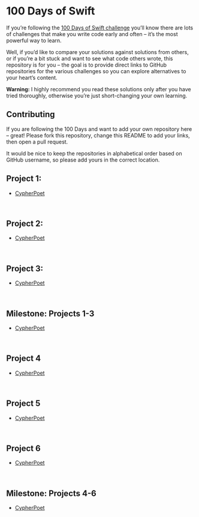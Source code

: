 # 100 Days of Swift

If you’re following the [100 Days of Swift challenge](https://www.hackingwithswift.com/100) you’ll know there are lots of challenges that make you write code early and often – it’s the most powerful way to learn.

Well, if you’d like to compare your solutions against solutions from others, or if you’re a bit stuck and want to see what code others wrote, this repository is for you – the goal is to provide direct links to GitHub repositories for the various challenges so you can explore alternatives to your heart’s content.

**Warning:** I highly recommend you read these solutions only after you have tried thoroughly, otherwise you’re just short-changing your own learning.


## Contributing

If you are following the 100 Days and want to add your own repository here – great! Please fork this repository, change this README to add your links, then open a pull request.

It would be nice to keep the repositories in alphabetical order based on GitHub username, so please add yours in the correct location.



## Project 1:

* [CypherPoet](https://github.com/CypherPoet/100-days-of-swift/tree/master/day-018)

<p>&nbsp;</p>

## Project 2:

* [CypherPoet](https://github.com/CypherPoet/100-days-of-swift/tree/master/day-021)

<p>&nbsp;</p>

## Project 3:

* [CypherPoet](https://github.com/CypherPoet/100-days-of-swift/tree/master/day-022)

<p>&nbsp;</p>

## Milestone: Projects 1-3

* [CypherPoet](https://github.com/CypherPoet/100-days-of-swift/tree/master/day-023)

<p>&nbsp;</p>

## Project 4

* [CypherPoet](https://github.com/CypherPoet/100-days-of-swift/tree/master/day-026)

<p>&nbsp;</p>

## Project 5

* [CypherPoet](https://github.com/CypherPoet/100-days-of-swift/tree/master/day-029)

<p>&nbsp;</p>

## Project 6

* [CypherPoet](https://github.com/CypherPoet/100-days-of-swift/tree/master/day-031)

<p>&nbsp;</p>

## Milestone: Projects 4-6

* [CypherPoet](https://github.com/CypherPoet/100-days-of-swift/tree/master/day-032)

<p>&nbsp;</p>